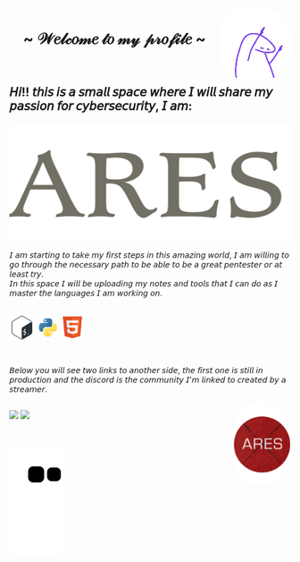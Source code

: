 <div>
<img align="right" alt="ares-pic" height="130" style="border-radius:50px;" src="https://github.com/iamaresxx/iamaresxx/blob/main/fork1.png">
</div>
<div>
  <h1 align="center">~ 𝒲𝑒𝓁𝒸𝑜𝓂𝑒 𝓉𝑜 𝓂𝓎 𝓅𝓇𝑜𝒻𝒾𝓁𝑒 ~</h1> <br>
</div>
  <h2>𝘏𝘪!! 𝘵𝘩𝘪𝘴 𝘪𝘴 𝘢 𝘴𝘮𝘢𝘭𝘭 𝘴𝘱𝘢𝘤𝘦 𝘸𝘩𝘦𝘳𝘦 𝘐 𝘸𝘪𝘭𝘭 𝘴𝘩𝘢𝘳𝘦 𝘮𝘺 𝘱𝘢𝘴𝘴𝘪𝘰𝘯 𝘧𝘰𝘳 𝘤𝘺𝘣𝘦𝘳𝘴𝘦𝘤𝘶𝘳𝘪𝘵𝘺, 𝘐 𝘢𝘮:</h2>
  <img height="210" width="870" src="https://github.com/iamaresxx/iamaresxx/blob/main/aress.png"/>

<!--<div align="center">
  <a href="https://github.com/iamaresxx">
</div> -->
  <p>𝘐 𝘢𝘮 𝘴𝘵𝘢𝘳𝘵𝘪𝘯𝘨 𝘵𝘰 𝘵𝘢𝘬𝘦 𝘮𝘺 𝘧𝘪𝘳𝘴𝘵 𝘴𝘵𝘦𝘱𝘴 𝘪𝘯 𝘵𝘩𝘪𝘴 𝘢𝘮𝘢𝘻𝘪𝘯𝘨 𝘸𝘰𝘳𝘭𝘥, 𝘐 𝘢𝘮 𝘸𝘪𝘭𝘭𝘪𝘯𝘨 𝘵𝘰 𝘨𝘰 𝘵𝘩𝘳𝘰𝘶𝘨𝘩 𝘵𝘩𝘦 𝘯𝘦𝘤𝘦𝘴𝘴𝘢𝘳𝘺 𝘱𝘢𝘵𝘩 𝘵𝘰 𝘣𝘦 𝘢𝘣𝘭𝘦 𝘵𝘰 𝘣𝘦 𝘢 𝘨𝘳𝘦𝘢𝘵 𝘱𝘦𝘯𝘵𝘦𝘴𝘵𝘦𝘳 𝘰𝘳 𝘢𝘵 𝘭𝘦𝘢𝘴𝘵 𝘵𝘳𝘺.<br>
  𝘐𝘯 𝘵𝘩𝘪𝘴 𝘴𝘱𝘢𝘤𝘦 𝘐 𝘸𝘪𝘭𝘭 𝘣𝘦 𝘶𝘱𝘭𝘰𝘢𝘥𝘪𝘯𝘨 𝘮𝘺 𝘯𝘰𝘵𝘦𝘴 𝘢𝘯𝘥 𝘵𝘰𝘰𝘭𝘴 𝘵𝘩𝘢𝘵 𝘐 𝘤𝘢𝘯 𝘥𝘰 𝘢𝘴 𝘐 𝘮𝘢𝘴𝘵𝘦𝘳 𝘵𝘩𝘦 𝘭𝘢𝘯𝘨𝘶𝘢𝘨𝘦𝘴 𝘐 𝘢𝘮 𝘸𝘰𝘳𝘬𝘪𝘯𝘨 𝘰𝘯.</p>  
<div style="display: inline_block"><br>
  <img align="center" alt="Rafa-Bash" height="45" width="45" src="https://raw.githubusercontent.com/devicons/devicon/master/icons/bash/bash-original.svg">
  <img align="center" alt="ares-Python" height="40" width="40" src="https://raw.githubusercontent.com/devicons/devicon/master/icons/python/python-original.svg">
  <img align="center" alt="Rafa-HTML" height="40" width="40" src="https://raw.githubusercontent.com/devicons/devicon/master/icons/html5/html5-original.svg">

  <br><p>𝘉𝘦𝘭𝘰𝘸 𝘺𝘰𝘶 𝘸𝘪𝘭𝘭 𝘴𝘦𝘦 𝘵𝘸𝘰 𝘭𝘪𝘯𝘬𝘴 𝘵𝘰 𝘢𝘯𝘰𝘵𝘩𝘦𝘳 𝘴𝘪𝘥𝘦, 𝘵𝘩𝘦 𝘧𝘪𝘳𝘴𝘵 𝘰𝘯𝘦 𝘪𝘴 𝘴𝘵𝘪𝘭𝘭 𝘪𝘯 𝘱𝘳𝘰𝘥𝘶𝘤𝘵𝘪𝘰𝘯 𝘢𝘯𝘥 𝘵𝘩𝘦 𝘥𝘪𝘴𝘤𝘰𝘳𝘥 𝘪𝘴 𝘵𝘩𝘦 𝘤𝘰𝘮𝘮𝘶𝘯𝘪𝘵𝘺 𝘐'𝘮 𝘭𝘪𝘯𝘬𝘦𝘥 𝘵𝘰 𝘤𝘳𝘦𝘢𝘵𝘦𝘥 𝘣𝘺 𝘢 𝘴𝘵𝘳𝘦𝘢𝘮𝘦𝘳.</p>
  <img align="right" alt="ares-pic" height="150" style="border-radius:50px;" src="https://github.com/iamaresxx/iamaresxx/blob/main/ares.png">
</div>
  
  ##

<div> 
  <!--<a href="https://github.com/iamaresxx" target="_blank"><img src="https://img.shields.io/badge/YouTube-FF0000?style=for-the-badge&logo=youtube&logoColor=white" target="_blank"></a> -->
  <a href="https://github.com/iamaresxx" target="_blank"><img src="https://img.shields.io/badge/-Instagram-%23E4405F?style=for-the-badge&logo=instagram&logoColor=white" target="_blank"></a>
 	<!--<a href="https://github.com/iamaresxx" target="_blank"><img src="https://img.shields.io/badge/Twitch-9146FF?style=for-the-badge&logo=twitch&logoColor=white" target="_blank"></a> -->
 <a href="https://discord.gg/hack4u" target="_blank"><img src="https://img.shields.io/badge/Discord-7289DA?style=for-the-badge&logo=discord&logoColor=white" target="_blank"></a><br><br><br> 
  <!--<a href = "mailto:contatorafaballerini@gmail.com"><img src="https://img.shields.io/badge/-Gmail-%23333?style=for-the-badge&logo=gmail&logoColor=white" target="_blank"></a>
  <a href="https://www.linkedin.com/in/rafaella-ballerini-45875016a" target="_blank"><img src="https://img.shields.io/badge/-LinkedIn-%230077B5?style=for-the-badge&logo=linkedin&logoColor=white" target="_blank"></a> -->
 
  ![Snake animation](https://github.com/rafaballerini/rafaballerini/blob/output/github-contribution-grid-snake.svg)
 
</div>

